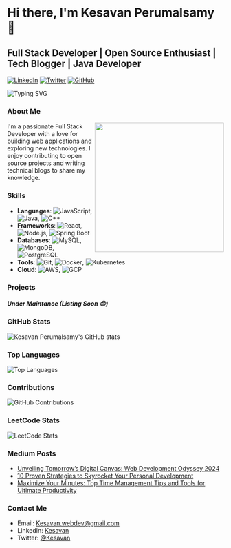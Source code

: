 # Hi there, I'm Kesavan Perumalsamy 👋
## Full Stack Developer | Open Source Enthusiast | Tech Blogger | Java Developer

[![LinkedIn](https://img.shields.io/badge/LinkedIn-Profile-blue?logo=linkedin&logoColor=white&style=for-the-badge)](https://in.linkedin.com/in/kesavanperumalsamy)
[![Twitter](https://img.shields.io/badge/Twitter-Profile-blue?logo=twitter&logoColor=white&style=for-the-badge)](https://twitter.com/Kesavan-PerumalSwamy)
[![GitHub](https://img.shields.io/badge/GitHub-Follow-blue?logo=github&logoColor=white&style=for-the-badge)](https://github.com/Kesavan-PerumalSwamy)

![Typing SVG](https://readme-typing-svg.herokuapp.com?color=%2336BCF7&lines=Full+Stack+Developer;Java+Developer;Open+Source+Enthusiast;Tech+Blogger)

### About Me

<img src="https://media.giphy.com/media/836HiJc7pgzy8iNXCn/giphy.gif" width="300" align="right">

I'm a passionate Full Stack Developer with a love for building web applications and exploring new technologies. I enjoy contributing to open source projects and writing technical blogs to share my knowledge.

### Skills

- **Languages**: ![JavaScript](https://img.shields.io/badge/-JavaScript-333333?style=flat&logo=javascript), ![Java](https://img.shields.io/badge/-Java-333333?style=flat&logo=java), ![C++](https://img.shields.io/badge/-C++-333333?style=flat&logo=c%2b%2b)
- **Frameworks**: ![React](https://img.shields.io/badge/-React-333333?style=flat&logo=react), ![Node.js](https://img.shields.io/badge/-Node.js-333333?style=flat&logo=node.js), ![Spring Boot](https://img.shields.io/badge/-Spring%20Boot-333333?style=flat&logo=spring)
- **Databases**: ![MySQL](https://img.shields.io/badge/-MySQL-333333?style=flat&logo=mysql), ![MongoDB](https://img.shields.io/badge/-MongoDB-333333?style=flat&logo=mongodb), ![PostgreSQL](https://img.shields.io/badge/-PostgreSQL-333333?style=flat&logo=postgresql)
- **Tools**: ![Git](https://img.shields.io/badge/-Git-333333?style=flat&logo=git), ![Docker](https://img.shields.io/badge/-Docker-333333?style=flat&logo=docker),  ![Kubernetes](https://img.shields.io/badge/-Kubernetes-333333?style=flat&logo=kubernetes)
- **Cloud**: ![AWS](https://img.shields.io/badge/-AWS-333333?style=flat&logo=amazon-aws), ![GCP](https://img.shields.io/badge/-GCP-333333?style=flat&logo=google-cloud)

### Projects

##### Under Maintance *(Listing Soon* 😊)

### GitHub Stats

![Kesavan Perumalsamy's GitHub stats](https://github-readme-stats.vercel.app/api?username=Kesavan-PerumalSwamy&show_icons=true&theme=radical&include_all_commits=true)

### Top Languages

![Top Languages](https://github-readme-stats.vercel.app/api/top-langs/?username=Kesavan-PerumalSwamy&layout=compact&theme=radical)

### Contributions

![GitHub Contributions](https://github-readme-streak-stats.herokuapp.com/?user=Kesavan-PerumalSwamy&theme=radical)

### LeetCode Stats

![LeetCode Stats](https://leetcard.jacoblin.cool/kesavan-perumalswamy?ext=heatmap)

### Medium Posts
- [Unveiling Tomorrow’s Digital Canvas: Web Development Odyssey 2024](https://medium.com/@kesavanWebDev/unveiling-tomorrows-digital-canvas-web-development-odyssey-2024-8290ad223089)
- [10 Proven Strategies to Skyrocket Your Personal Development](https://medium.com/@kesavanWebDev/10-proven-strategies-to-skyrocket-your-personal-development-96a387655ec1)
- [Maximize Your Minutes: Top Time Management Tips and Tools for Ultimate Productivity](https://medium.com/@kesavanWebDev/maximize-your-minutes-top-time-management-tips-and-tools-for-ultimate-productivity-c2e87735d916)
### Contact Me

- Email: [Kesavan.webdev@gmail.com](mailto:kesavan.webdev@example.com)
- LinkedIn: [Kesavan ](https://www.linkedin.com/in/johndoe)
- Twitter: [@Kesavan](https://twitter.com/johndoe)
